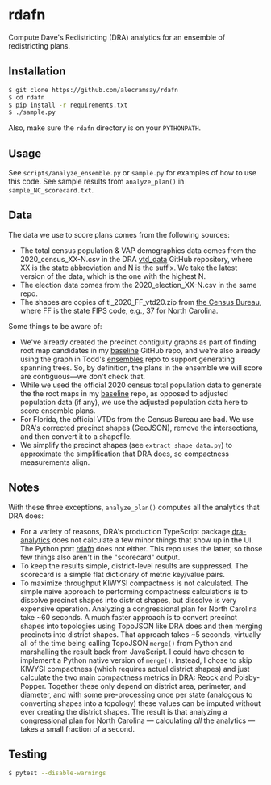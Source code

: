 # rdafn

Compute Dave's Redistricting (DRA) analytics for an ensemble of redistricting plans.

## Installation

```bash
$ git clone https://github.com/alecramsay/rdafn
$ cd rdafn
$ pip install -r requirements.txt
$ ./sample.py
```

Also, make sure the `rdafn` directory is on your `PYTHONPATH`.

## Usage

See `scripts/analyze_ensemble.py` or `sample.py` for examples of how to use this code.
See sample results from `analyze_plan()` in `sample_NC_scorecard.txt`.

## Data

The data we use to score plans comes from the following sources:

-   The total census population & VAP demographics data comes from the 2020_census_XX-N.csv
    in the DRA [vtd_data](https://github.com/dra2020/vtd_data) GitHub repository, 
    where XX is the state abbreviation and N is the suffix.
    We take the latest version of the data, which is the one with the highest N.
-   The election data comes from the 2020_election_XX-N.csv in the same repo.
-   The shapes are copies of tl_2020_FF_vtd20.zip from [the Census Bureau](https://www2.census.gov/geo/tiger/TIGER2020PL/LAYER), 
    where FF is the state FIPS code, e.g., 37 for North Carolina.

Some things to be aware of:

-   We've already created the precinct contiguity graphs as part of finding root map candidates
    in my [baseline](https://github.com/alecramsay/baseline) GitHub repo,
    and we're also already using the graph in Todd's [ensembles](https://github.com/proebsting/ensembles) repo
    to support generating spanning trees.
    So, by definition, the plans in the ensemble we will score are contiguous&#8212;we don't check that.
-   While we used the official 2020 census total population data 
    to generate the the root maps in my [baseline](https://github.com/alecramsay/baseline) repo,
    as opposed to adjusted population data (if any), 
    we use the adjusted population data here to score ensemble plans.
-   For Florida, the official VTDs from the Census Bureau are bad. 
    We use DRA's corrected precinct shapes (GeoJSON), remove the intersections, and then convert it to a shapefile.
-   We simplify the precinct shapes (see `extract_shape_data.py`) to approximate the simplification that DRA does, so compactness measurements align.

## Notes

With these three exceptions, `analyze_plan()` computes all the analytics that DRA does:

-   For a variety of reasons, DRA's production TypeScript package 
    [dra-analytics](https://github.com/dra2020/dra-analytics) 
    does not calculate a few minor things that show up in the UI. 
    The Python port [rdafn](https://github.com/dra2020/rdapy) does not either.
    This repo uses the latter, so those few things also aren't in the "scorecard" output.
-   To keep the results simple, district-level results are suppressed. The scorecard is a simple flat
    dictionary of metric key/value pairs.
-   To maximize throughput KIWYSI compactness is not calculated. The simple naive approach to performing
    compactness calculations is to dissolve precinct shapes into district shapes, but dissolve is very
    expensive operation. Analyzing a congressional plan for North Carolina take ~60 seconds. A much 
    faster approach is to convert precinct shapes into topologies using TopoJSON like DRA does and then
    merging precincts into district shapes. That approach takes ~5 seconds, virtually all of the time
    being calling TopoJSON `merge()` from Python and marshalling the result back from JavaScript. I could
    have chosen to implement a Python native version of `merge()`. Instead, I chose to skip KIWYSI 
    compactness (which requires actual district shapes) and just calculate the two main compactness
    metrics in DRA: Reock and Polsby-Popper. Together these only depend on district area, perimeter, and
    diameter, and with some pre-processing once per state (analogous to converting shapes into a topology)
    these values can be imputed without ever creating the district shapes. The result is that analyzing
    a congressional plan for North Carolina &#8212; calculating *all* the analytics &#8212; takes a small fraction
    of a second.

## Testing

```bash
$ pytest --disable-warnings
```